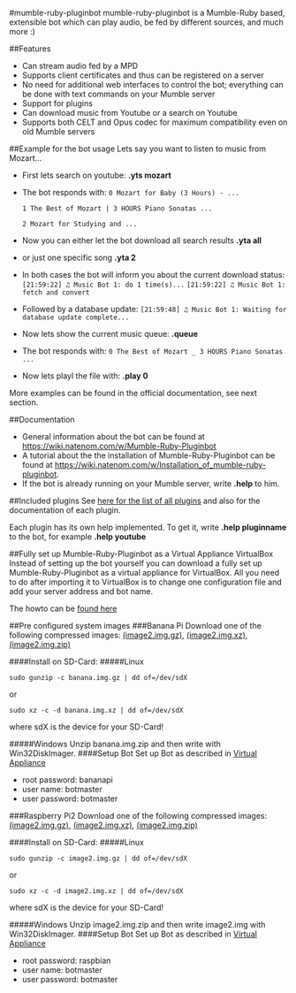 #mumble-ruby-pluginbot
mumble-ruby-pluginbot is a Mumble-Ruby based, extensible bot which can play audio, be fed by different sources, and much more :)

##Features
- Can stream audio fed by a MPD
- Supports client certificates and thus can be registered on a server
- No need for additional web interfaces to control the bot; everything can be done with text commands on your Mumble server
- Support for plugins
- Can download music from Youtube or a search on Youtube
- Supports both CELT and Opus codec for maximum compatibility even on old Mumble servers

##Example for the bot usage
Lets say you want to listen to music from Mozart...

* First lets search on youtube:
    **.yts mozart**
* The bot responds with:
    ```0 Mozart for Baby (3 Hours) - ...```

    ```1 The Best of Mozart | 3 HOURS Piano Sonatas ...```
    
    ```2 Mozart for Studying and ...```
    
* Now you can either let the bot download all search results
    **.yta all**
* or just one specific song
    **.yta 2**
* In both cases the bot will inform you about the current download status:
    ```[21:59:22] ♫ Music Bot 1: do 1 time(s)...```
    ```[21:59:22] ♫ Music Bot 1: fetch and convert```
* Followed by a database update:
    ```[21:59:48] ♫ Music Bot 1: Waiting for database update complete...```
* Now lets show the current music queue:
    **.queue**
* The bot responds with:
    ```0 The Best of Mozart _ 3 HOURS Piano Sonatas ...```
* Now lets playl the file with:
    **.play 0**

More examples can be found in the official documentation, see next section.

##Documentation
* General information about the bot can be found at https://wiki.natenom.com/w/Mumble-Ruby-Pluginbot
* A tutorial about the the installation of Mumble-Ruby-Pluginbot can be found at https://wiki.natenom.com/w/Installation_of_mumble-ruby-pluginbot.
* If the bot is already running on your Mumble server, write **.help** to him.

##Included plugins
See [here for the list of all plugins](https://wiki.natenom.com/w/Category:Plugins_for_Mumble-Ruby-Pluginbot) and also for the documentation of each plugin.

Each plugin has its own help implemented. To get it, write **.help pluginname** to the bot, for example **.help youtube**

##Fully set up Mumble-Ruby-Pluginbot as a Virtual Appliance VirtualBox
Instead of setting up the bot yourself you can download a fully set up Mumble-Ruby-Pluginbot as a virtual appliance for VirtualBox. All you need to do after importing it to VirtualBox is to change one configuration file and add your server address and bot name.

The howto can be [found here](https://wiki.natenom.com/w/VirtualBox_Appliance_for_Mumble-Ruby-Pluginbot)

##Pre configured system images
###Banana Pi
Download one of the following compressed images:
[(image2.img.gz)](https://robingroppe.de/media/mumble-ruby-pluginbot/banana.img.gz), 
[(image2.img.xz)](https://robingroppe.de/media/mumble-ruby-pluginbot/banana.img.xz), 
[(image2.img.zip)](https://robingroppe.de/media/mumble-ruby-pluginbot/banana.img.zip) 

####Install on SD-Card:
#####Linux

`sudo gunzip -c banana.img.gz | dd of=/dev/sdX`

or

`sudo xz -c -d banana.img.xz | dd of=/dev/sdX`

where sdX is the device for your SD-Card!

#####Windows
Unzip banana.img.zip and then write with Win32DiskImager.
####Setup Bot
Set up Bot as described in [Virtual Appliance](https://wiki.natenom.com/w/VirtualBox_Appliance_for_Mumble-Ruby-Pluginbot)
- root password: bananapi
- user name:  botmaster
- user password: botmaster

###Raspberry Pi2
Download one of the following compressed images:
[(image2.img.gz)](https://robingroppe.de/media/mumble-ruby-pluginbot/image2.img.gz), 
[(image2.img.xz)](https://robingroppe.de/media/mumble-ruby-pluginbot/image2.img.xz), 
[(image2.img.zip)](https://robingroppe.de/media/mumble-ruby-pluginbot/image2.img.zip) 

####Install on SD-Card:
#####Linux

`sudo gunzip -c image2.img.gz | dd of=/dev/sdX`

or

`sudo xz -c -d image2.img.xz | dd of=/dev/sdX`

where sdX is the device for your SD-Card!

#####Windows
Unzip image2.img.zip and then write image2.img with Win32DiskImager.
####Setup Bot
Set up Bot as described in [Virtual Appliance](https://wiki.natenom.com/w/VirtualBox_Appliance_for_Mumble-Ruby-Pluginbot)
- root password: raspbian
- user name:  botmaster
- user password: botmaster
